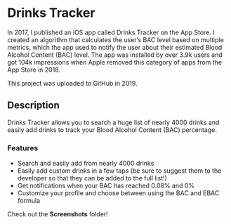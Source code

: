 # Drinks Tracker

In 2017, I published an iOS app called Drinks Tracker on the App Store. I created an algorithm that calculates the user’s BAC level based on multiple metrics, which the app used to notify the user about their estimated Blood Alcohol Content (BAC) level. The app was installed by over 3.9k users and got 104k impressions when Apple removed this category of apps from the App Store in 2018.

This project was uploaded to GitHub in 2019.

## Description

Drinks Tracker allows you to search a huge list of nearly 4000 drinks and easily add drinks to track your Blood Alcohol Content (BAC) percentage. 

### Features
* Search and easily add from nearly 4000 drinks
* Easily add custom drinks in a few taps (be sure to suggest them to the developer so that they can be added to the full list!)
* Get notifications when your BAC has reached 0.08% and 0%
* Customize your profile and choose between using the BAC and EBAC formula

Check out the **Screenshots** folder!
